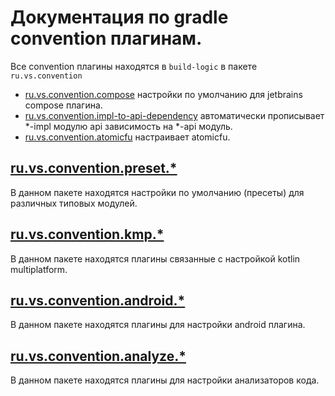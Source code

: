 # Документация по gradle convention плагинам.

Все convention плагины находятся в `build-logic` в пакете `ru.vs.convention`

* [ru.vs.convention.compose](../../build-logic/src/main/kotlin/ru/vs/convention/compose.gradle.kts) настройки по
  умолчанию для jetbrains compose плагина.
* [ru.vs.convention.impl-to-api-dependency](../../build-logic/src/main/kotlin/ru/vs/convention/impl-to-api-dependency.gradle.kts)
  автоматически прописывает *-impl модулю api зависимость на *-api модуль.
* [ru.vs.convention.atomicfu](../../build-logic/src/main/kotlin/ru/vs/convention/atomicfu.gradle.kts) настраивает
  atomicfu.

## [ru.vs.convention.preset.*](../../build-logic/src/main/kotlin/ru/vs/convention/preset)

В данном пакете находятся настройки по умолчанию (пресеты) для различных типовых модулей.

## [ru.vs.convention.kmp.*](../../build-logic/src/main/kotlin/ru/vs/convention/kmp)

В данном пакете находятся плагины связанные с настройкой kotlin multiplatform.

## [ru.vs.convention.android.*](../../build-logic/src/main/kotlin/ru/vs/convention/android)

В данном пакете находятся плагины для настройки android плагина.

## [ru.vs.convention.analyze.*](../../build-logic/src/main/kotlin/ru/vs/convention/analyze)

В данном пакете находятся плагины для настройки анализаторов кода.
